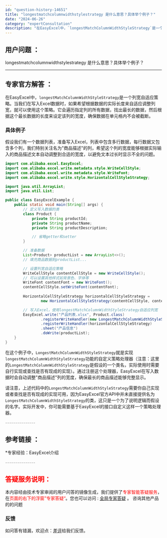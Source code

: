```yaml
---
id: "question-history-14651"
title: "longestmatchcolumnwidthstylestrategy 是什么意思？具体举个例子？"
date: "2024-06-26"
category: "expertConsultation"
description: "在EasyExcel中，`longestMatchColumnWidthStyleStrategy`是一个列宽自适应策略。当我们在写入Excel数据时，如果希望根据数据的实际长度来自适应调整列宽，就可以使用这个策略。它会遍历指定列的所有数据，找出最长的数据，然后根据这个最长数据的长度来设定该列的宽度"
---
```


## 用户问题 ： 
 longestmatchcolumnwidthstylestrategy 是什么意思？具体举个例子？  

---------------
## 专家官方解答 ：

在EasyExcel中，`longestMatchColumnWidthStyleStrategy`是一个列宽自适应策略。当我们在写入Excel数据时，如果希望根据数据的实际长度来自适应调整列宽，就可以使用这个策略。它会遍历指定列的所有数据，找出最长的数据，然后根据这个最长数据的长度来设定该列的宽度，确保数据在单元格内不会被截断。

### 具体例子

假设我们有一个数据列表，准备写入Excel，列表中包含多行数据，每行数据又包含多个列，我们特别关注名为"商品描述"的列，希望这个列的宽度能够根据实际输入的商品描述文本自动调整到合适的宽度，以避免文本过长时显示不全的问题。

```java
import com.alibaba.excel.EasyExcel;
import com.alibaba.excel.write.metadata.style.WriteCellStyle;
import com.alibaba.excel.write.metadata.style.WriteFont;
import com.alibaba.excel.write.style.HorizontalCellStyleStrategy;

import java.util.ArrayList;
import java.util.List;

public class EasyExcelExample {
    public static void main(String[] args) {
        // 定义写入数据的类
        class Product {
            private String productId;
            private String productName;
            private String productDescription;

            // 省略getter和setter
        }

        // 准备数据
        List<Product> productList = new ArrayList<>();
        // 填充商品数据到productList...

        // 设置列宽自适应策略
        WriteCellStyle contentCellStyle = new WriteCellStyle();
        // 可以设置其他样式如背景色、字体等
        WriteFont contentFont = new WriteFont();
        contentCellStyle.setWriteFont(contentFont);
        
        HorizontalCellStyleStrategy horizontalCellStyleStrategy =
                new HorizontalCellStyleStrategy(contentCellStyle, contentCellStyle);

        // 写入Excel，使用longestMatchColumnWidthStyleStrategy自适应列宽
        EasyExcel.write("产品列表.xlsx", Product.class)
                .registerWriteHandler(new LongestMatchColumnWidthStyleStrategy())
                .registerWriteHandler(horizontalCellStyleStrategy)
                .sheet("产品信息")
                .doWrite(productList);
    }
}
```

在这个例子中，`LongestMatchColumnWidthStyleStrategy`就是实现`longestMatchColumnWidthStyleStrategy`功能的自定义策略处理器（注意：这里的`LongestMatchColumnWidthStyleStrategy`是假设的一个类名，实际使用时需要自行实现或查找是否有现成的实现）。通过注册这个处理器，EasyExcel在写入数据时会自动调整"商品描述"列的宽度，确保最长的商品描述能够完整显示。

请注意，上述代码中的`LongestMatchColumnWidthStyleStrategy`需要你自己实现或者查找是否有现成的实现可用，因为EasyExcel官方API中并未直接提供名为`LongestMatchColumnWidthStyleStrategy`的类，这只是一个为了说明逻辑而假设的名字。实际开发中，你可能需要基于EasyExcel的接口自定义这样一个策略处理器。


<font color="#949494">---------------</font> 


## 参考链接 ：

*专家经验：EasyExcel介绍 


 <font color="#949494">---------------</font> 
 


## <font color="#FF0000">答疑服务说明：</font> 

本内容经由技术专家审阅的用户问答的镜像生成，我们提供了<font color="#FF0000">专家智能答疑服务</font>，在<font color="#FF0000">页面的右下的浮窗”专家答疑“</font>。您也可以访问 : [全局专家答疑](https://answer.opensource.alibaba.com/docs/intro) 。 咨询其他产品的的问题

### 反馈
如问答有错漏，欢迎点：[差评](https://ai.nacos.io/user/feedbackByEnhancerGradePOJOID?enhancerGradePOJOId=15901)给我们反馈。
